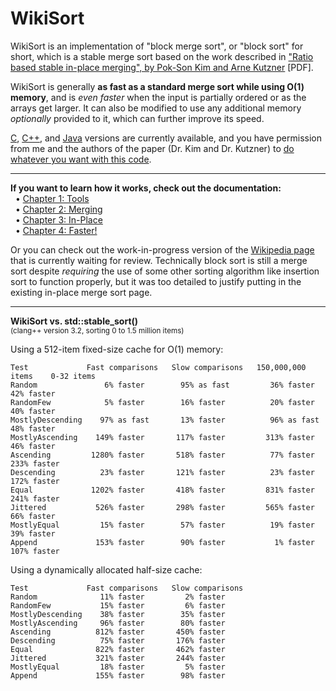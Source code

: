 WikiSort
======

WikiSort is an implementation of "block merge sort", or "block sort" for short, which is a stable merge sort based on the work described in ["Ratio based stable in-place merging", by Pok-Son Kim and Arne Kutzner](http://ak.hanyang.ac.kr/papers/tamc2008.pdf) [PDF].

WikiSort is generally **as fast as a standard merge sort while using O(1) memory**, and is *even faster* when the input is partially ordered or as the arrays get larger. It can also be modified to use any additional memory *optionally* provided to it, which can further improve its speed.

[C](https://github.com/BonzaiThePenguin/WikiSort/blob/master/WikiSort.c), [C++](https://github.com/BonzaiThePenguin/WikiSort/blob/master/WikiSort.cpp), and [Java](https://github.com/BonzaiThePenguin/WikiSort/blob/master/WikiSort.java) versions are currently available, and you have permission from me and the authors of the paper (Dr. Kim and Dr. Kutzner) to [do whatever you want with this code](https://github.com/BonzaiThePenguin/WikiSort/blob/master/LICENSE).

* * *

**If you want to learn how it works, check out the documentation:**<br/>
&nbsp;&nbsp;• [Chapter 1: Tools](https://github.com/BonzaiThePenguin/WikiSort/blob/master/Chapter%201.%20Tools.md)<br/>
&nbsp;&nbsp;• [Chapter 2: Merging](https://github.com/BonzaiThePenguin/WikiSort/blob/master/Chapter%202.%20Merging.md)<br/>
&nbsp;&nbsp;• [Chapter 3: In-Place](https://github.com/BonzaiThePenguin/WikiSort/blob/master/Chapter%203.%20In-Place.md)<br/>
&nbsp;&nbsp;• [Chapter 4: Faster!](https://github.com/BonzaiThePenguin/WikiSort/blob/master/Chapter%204.%20Faster!.md)

Or you can check out the work-in-progress version of the [Wikipedia page](https://en.wikipedia.org/wiki/Wikipedia_talk:Articles_for_creation/Block_Sort) that is currently waiting for review. Technically block sort is still a merge sort despite *requiring* the use of some other sorting algorithm like insertion sort to function properly, but it was too detailed to justify putting in the existing in-place merge sort page.<br/>

* * *

**WikiSort vs. std::stable_sort()**  
<sup>(clang++ version 3.2, sorting 0 to 1.5 million items)</sup>

Using a 512-item fixed-size cache for O(1) memory:

    Test             Fast comparisons   Slow comparisons   150,000,000 items    0-32 items
    Random               6% faster        95% as fast         36% faster        42% faster
    RandomFew            5% faster        16% faster          20% faster        40% faster
    MostlyDescending    97% as fast       13% faster          96% as fast       48% faster
    MostlyAscending    149% faster       117% faster         313% faster        46% faster
    Ascending         1280% faster       518% faster          77% faster       233% faster
    Descending          23% faster       121% faster          23% faster       172% faster
    Equal             1202% faster       418% faster         831% faster       241% faster
    Jittered           526% faster       298% faster         565% faster        66% faster
    MostlyEqual         15% faster        57% faster          19% faster        39% faster
    Append             153% faster        90% faster           1% faster       107% faster

Using a dynamically allocated half-size cache:

    Test             Fast comparisons   Slow comparisons
    Random              11% faster         2% faster
    RandomFew           15% faster         6% faster
    MostlyDescending    38% faster        35% faster
    MostlyAscending     96% faster        80% faster
    Ascending          812% faster       450% faster
    Descending          75% faster       176% faster
    Equal              822% faster       462% faster
    Jittered           321% faster       244% faster
    MostlyEqual         18% faster         5% faster
    Append             155% faster        98% faster
